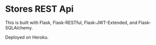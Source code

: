 # Stores REST Api

This is built with Flask, Flask-RESTful, Flask-JWT-Extended, and Flask-SQLAlchemy.

Deployed on Heroku.
